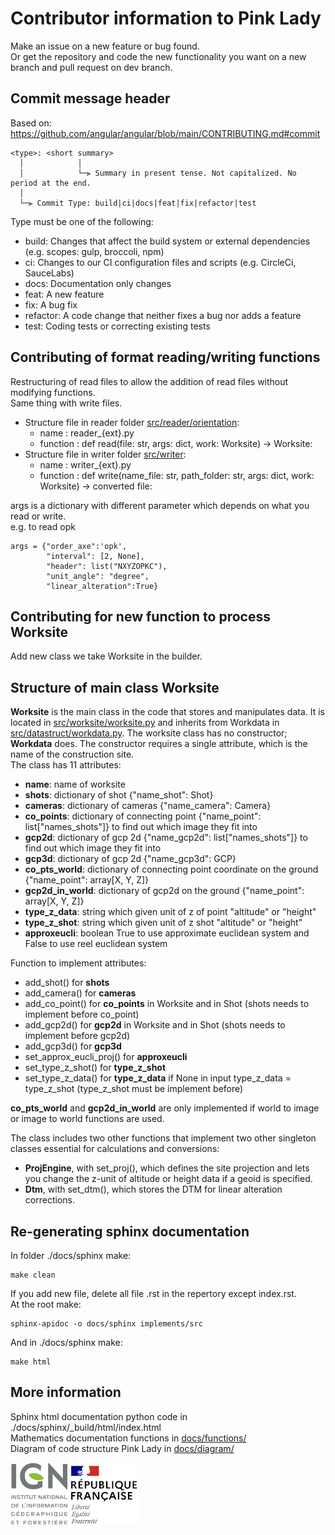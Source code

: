 # Contributor information to Pink Lady

Make an issue on a new feature or bug found.  
Or get the repository and code the new functionality you want on a new branch and pull request on dev branch.

## Commit message header

Based on: https://github.com/angular/angular/blob/main/CONTRIBUTING.md#commit

```
<type>: <short summary>
  │            │
  │            └─⫸ Summary in present tense. Not capitalized. No period at the end.
  │
  └─⫸ Commit Type: build|ci|docs|feat|fix|refactor|test
```
Type must be one of the following:

  * build: Changes that affect the build system or external dependencies (e.g. scopes: gulp, broccoli, npm)
  * ci: Changes to our CI configuration files and scripts (e.g. CircleCi, SauceLabs)
  * docs: Documentation only changes
  * feat: A new feature
  * fix: A bug fix
  * refactor: A code change that neither fixes a bug nor adds a feature
  * test: Coding tests or correcting existing tests

## Contributing of format reading/writing functions

Restructuring of read files to allow the addition of read files without modifying functions.  
Same thing with write files.
- Structure file in reader folder [src/reader/orientation](./src/reader/orientation/):
    - name : reader_{ext}.py
    - function : def read(file: str, args: dict, work: Worksite) -> Worksite:
- Structure file in writer folder [src/writer](./src/writer/): 
    - name : writer_{ext}.py
    - function : def write(name_file: str, path_folder: str, args: dict, work: Worksite) -> converted file:

args is a dictionary with different parameter which depends on what you read or write.  
e.g. to read opk
```
args = {"order_axe":'opk',
        "interval": [2, None],
        "header": list("NXYZOPKC"),
        "unit_angle": "degree",
        "linear_alteration":True}
```

## Contributing for new function to process Worksite

Add new class we take Worksite in the builder.

## Structure of main class Worksite

**Worksite** is the main class in the code that stores and manipulates data. It is located in [src/worksite/worksite.py](./src/worksite/worksite.py) and inherits from Workdata in [src/datastruct/workdata.py](./src/datastruct/workdata.py). The worksite class has no constructor; **Workdata** does. The constructor requires a single attribute, which is the name of the construction site.  
The class has 11 attributes:
* **name**: name of worksite
* **shots**: dictionary of shot {"name_shot": Shot}
* **cameras**: dictionary of cameras {"name_camera": Camera}
* **co_points**: dictionary of connecting point {"name_point": list["names_shots"]} to find out which image they fit into
* **gcp2d**: dictionary of gcp 2d {"name_gcp2d": list["names_shots"]} to find out which image they fit into
* **gcp3d**: dictionary of gcp 2d {"name_gcp3d": GCP}
* **co_pts_world**: dictionary of connecting point coordinate on the ground {"name_point": array[X, Y, Z]}
* **gcp2d_in_world**: dictionary of gcp2d on the ground {"name_point": array[X, Y, Z]}
* **type_z_data**: string which given unit of z of point "altitude" or "height"
* **type_z_shot**: string which given unit of z shot "altitude" or "height"
* **approxeucli**: boolean True to use approximate euclidean system and False to use reel euclidean system

Function to implement attributes:
* add_shot() for **shots**
* add_camera() for **cameras**
* add_co_point() for **co_points** in Worksite and in Shot (shots needs to implement before co_point)
* add_gcp2d() for **gcp2d** in Worksite and in Shot (shots needs to implement before gcp2d)
* add_gcp3d() for **gcp3d**
* set_approx_eucli_proj() for **approxeucli**
* set_type_z_shot() for **type_z_shot**
* set_type_z_data() for **type_z_data** if None in input type_z_data = type_z_shot (type_z_shot must be implement before)


**co_pts_world** and **gcp2d_in_world** are only implemented if world to image or image to world functions are used.

The class includes two other functions that implement two other singleton classes essential for calculations and conversions:
* **ProjEngine**, with set_proj(), which defines the site projection and lets you change the z-unit of altitude or height data if a geoid is specified.
* **Dtm**, with set_dtm(), which stores the DTM for linear alteration corrections.

## Re-generating sphinx documentation

In folder ./docs/sphinx make:
```
make clean
```
If you add new file, delete all file .rst in the repertory except index.rst.  
At the root make:
```
sphinx-apidoc -o docs/sphinx implements/src
```
And in ./docs/sphinx make:
```
make html
```

## More information

Sphinx html documentation python code in ./docs/sphinx/_build/html/index.html  
Mathematics documentation functions in [docs/functions/](./docs/functions/)  
Diagram of code structure Pink Lady in [docs/diagram/](./docs/diagram/)

![logo ign](docs/image/logo_ign.png) ![logo fr](docs/image/Republique_Francaise_Logo.png)